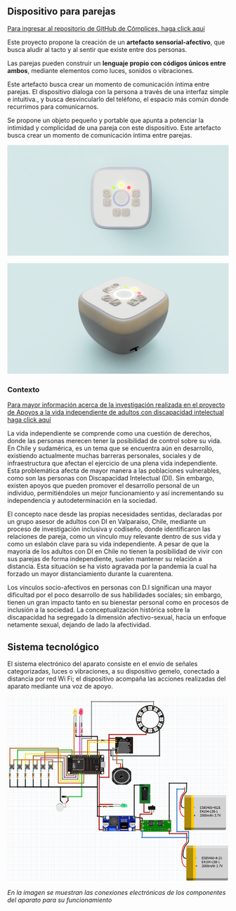 ## Dispositivo para parejas

[Para ingresar al repositorio de GitHub de Cómplices, haga click aquí](https://github.com/accesibilidad-inclusion/complices)

Este proyecto propone la creación de un **artefacto sensorial-afectivo**, que busca aludir al tacto y al sentir que existe entre dos personas.

Las parejas pueden construir un **lenguaje propio con códigos únicos entre ambos**, mediante elementos como luces, sonidos o vibraciones. 

Este artefacto busca crear un momento de comunicación íntima entre parejas. El dispositivo dialoga con la persona a través de una interfaz simple e intuitiva., y busca desvincularlo del teléfono, el espacio más común donde recurrimos para comunicarnos. 

Se propone un objeto pequeño y portable que apunta a potenciar  la intimidad y complicidad de una pareja con este dispositivo. Este artefacto busca crear un momento de comunicación íntima entre parejas. 

![Dispositivo Cómplices](img/complices_1.png)

![Vista lateral dispositivo Cómplices](img/vistalateral1.png)

### Contexto 

[Para mayor información acerca de la investigación realizada en el  proyecto de Apoyos a la vida independiente de adultos con discapacidad intelectual haga click aquí](https://wiki.ead.pucv.cl/Apoyos_a_la_vida_independiente_de_adultos_con_discapacidad_intelectual:_Artefacto_compartido)

La vida independiente se comprende como una cuestión de derechos, donde las personas merecen tener la posibilidad de control sobre su vida. En Chile y sudamérica, es un tema que se encuentra aún en  desarrollo, existiendo actualmente muchas barreras personales, sociales y de infraestructura que afectan el ejercicio de una plena vida independiente. Esta problemática afecta de mayor manera a las poblaciones vulnerables, como son las personas con Discapacidad Intelectual (DI). Sin embargo, existen apoyos que pueden promover el desarrollo personal de un individuo, permitiéndoles un mejor funcionamiento y así incrementando su independencia y autodeterminación en la sociedad. 
 
El concepto nace desde las propias necesidades sentidas, declaradas por un grupo asesor de adultos con DI en Valparaíso, Chile, mediante un proceso de investigación inclusiva y codiseño, donde identificaron las relaciones de pareja, como un vínculo muy relevante dentro de sus vida y como un eslabón clave para su vida independiente. A pesar de que la mayoría de los adultos con DI en Chile no tienen la posibilidad de vivir con sus parejas de forma independiente, suelen mantener su relación a distancia. Esta situación se ha visto agravada por la pandemia la cual ha forzado un mayor distanciamiento durante la cuarentena.
 
Los vínculos socio-afectivos en personas con D.I significan una mayor dificultad por el poco desarrollo de sus habilidades sociales; sin embargo, tienen un gran impacto tanto en su bienestar personal como en procesos de inclusión a la sociedad. La conceptualización histórica sobre la discapacidad ha segregado la dimensión afectivo-sexual, hacia un enfoque netamente sexual, dejando de lado la afectividad.

## Sistema tecnológico

El sistema electrónico del aparato consiste en el envío de señales categorizadas, luces o vibraciones, a su dispositivo gemelo, conectado a distancia por red Wi Fi; el dispositivo acompaña las acciones realizadas del aparato mediante una voz de apoyo.  

![Sistema tecnológico](img/sistema.PNG)

*En la imagen se muestran las conexiones electrónicas de los componentes del aparato para su funcionamiento*















